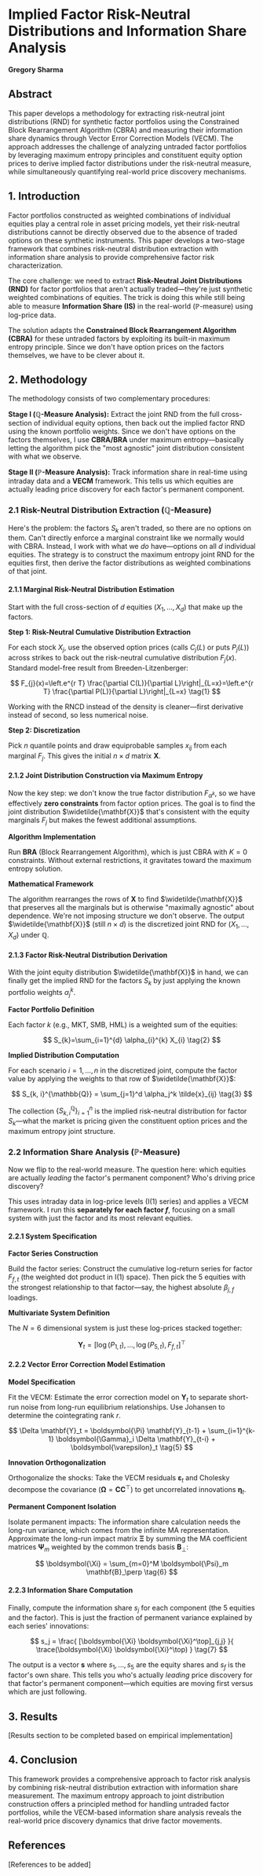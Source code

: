 # Implied Factor Risk-Neutral Distributions and Information Share Analysis

**Gregory Sharma**

## Abstract

This paper develops a methodology for extracting risk-neutral joint distributions (RND) for synthetic factor portfolios using the Constrained Block Rearrangement Algorithm (CBRA) and measuring their information share dynamics through Vector Error Correction Models (VECM). The approach addresses the challenge of analyzing untraded factor portfolios by leveraging maximum entropy principles and constituent equity option prices to derive implied factor distributions under the risk-neutral measure, while simultaneously quantifying real-world price discovery mechanisms.

## 1. Introduction

Factor portfolios constructed as weighted combinations of individual equities play a central role in asset pricing models, yet their risk-neutral distributions cannot be directly observed due to the absence of traded options on these synthetic instruments. This paper develops a two-stage framework that combines risk-neutral distribution extraction with information share analysis to provide comprehensive factor risk characterization.

The core challenge: we need to extract **Risk-Neutral Joint Distributions (RND)** for factor portfolios that aren't actually traded—they're just synthetic weighted combinations of equities. The trick is doing this while still being able to measure **Information Share (IS)** in the real-world ($\mathbb{P}$-measure) using log-price data.

The solution adapts the **Constrained Block Rearrangement Algorithm (CBRA)** for these untraded factors by exploiting its built-in maximum entropy principle. Since we don't have option prices on the factors themselves, we have to be clever about it.

## 2. Methodology

The methodology consists of two complementary procedures:

**Stage I ($\mathbb{Q}$-Measure Analysis):** Extract the joint RND from the full cross-section of individual equity options, then back out the implied factor RND using the known portfolio weights. Since we don't have options on the factors themselves, I use **CBRA/BRA** under maximum entropy—basically letting the algorithm pick the "most agnostic" joint distribution consistent with what we observe.

**Stage II ($\mathbb{P}$-Measure Analysis):** Track information share in real-time using intraday data and a **VECM** framework. This tells us which equities are actually leading price discovery for each factor's permanent component.

### 2.1 Risk-Neutral Distribution Extraction ($\mathbb{Q}$-Measure)

Here's the problem: the factors $S_k$ aren't traded, so there are no options on them. Can't directly enforce a marginal constraint like we normally would with CBRA. Instead, I work with what we *do* have—options on all $d$ individual equities. The strategy is to construct the maximum entropy joint RND for the equities first, then derive the factor distributions as weighted combinations of that joint.

#### 2.1.1 Marginal Risk-Neutral Distribution Estimation

Start with the full cross-section of $d$ equities ($X_1, \ldots, X_d$) that make up the factors.

**Step 1: Risk-Neutral Cumulative Distribution Extraction**

For each stock $X_j$, use the observed option prices (calls $C_j(L)$ or puts $P_j(L)$) across strikes to back out the risk-neutral cumulative distribution $F_j(x)$. Standard model-free result from Breeden-Litzenberger:

$$
F_{j}(x)=\left.e^{r T} \frac{\partial C(L)}{\partial L}\right|_{L=x}=\left.e^{r T} \frac{\partial P(L)}{\partial L}\right|_{L=x} \tag{1}
$$

Working with the RNCD instead of the density is cleaner—first derivative instead of second, so less numerical noise.

**Step 2: Discretization**

Pick $n$ quantile points and draw equiprobable samples $x_{ij}$ from each marginal $F_j$. This gives the initial $n \times d$ matrix $\mathbf{X}$.

#### 2.1.2 Joint Distribution Construction via Maximum Entropy

Now the key step: we don't know the true factor distribution $F_{\alpha^k}$, so we have effectively **zero constraints** from factor option prices. The goal is to find the joint distribution $\widetilde{\mathbf{X}}$ that's consistent with the equity marginals $F_j$ but makes the fewest additional assumptions.

**Algorithm Implementation**

Run **BRA** (Block Rearrangement Algorithm), which is just CBRA with $K=0$ constraints. Without external restrictions, it gravitates toward the maximum entropy solution.

**Mathematical Framework**

The algorithm rearranges the rows of $\mathbf{X}$ to find $\widetilde{\mathbf{X}}$ that preserves all the marginals but is otherwise "maximally agnostic" about dependence. We're not imposing structure we don't observe. The output $\widetilde{\mathbf{X}}$ (still $n \times d$) is the discretized joint RND for $(X_1, \ldots, X_d)$ under $\mathbb{Q}$.

#### 2.1.3 Factor Risk-Neutral Distribution Derivation

With the joint equity distribution $\widetilde{\mathbf{X}}$ in hand, we can finally get the implied RND for the factors $S_k$ by just applying the known portfolio weights $\alpha_j^k$.

**Factor Portfolio Definition**

Each factor $k$ (e.g., MKT, SMB, HML) is a weighted sum of the equities:

$$
S_{k}=\sum_{i=1}^{d} \alpha_{i}^{k} X_{i} \tag{2}
$$

**Implied Distribution Computation**

For each scenario $i=1, \ldots, n$ in the discretized joint, compute the factor value by applying the weights to that row of $\widetilde{\mathbf{X}}$:

$$
S_{k, i}^{\mathbb{Q}} = \sum_{j=1}^d \alpha_j^k \tilde{x}_{ij} \tag{3}
$$

The collection $\{S_{k, i}^{\mathbb{Q}}\}_{i=1}^n$ is the implied risk-neutral distribution for factor $S_k$—what the market is pricing given the constituent option prices and the maximum entropy joint structure.

### 2.2 Information Share Analysis ($\mathbb{P}$-Measure)

Now we flip to the real-world measure. The question here: which equities are actually *leading* the factor's permanent component? Who's driving price discovery?

This uses intraday data in log-price levels (I(1) series) and applies a VECM framework. I run this **separately for each factor $f$**, focusing on a small system with just the factor and its most relevant equities.

#### 2.2.1 System Specification

**Factor Series Construction**

Build the factor series: Construct the cumulative log-return series for factor $F_{f,t}$ (the weighted dot product in I(1) space). Then pick the 5 equities with the strongest relationship to that factor—say, the highest absolute $\beta_{j,f}$ loadings.

**Multivariate System Definition**

The $N=6$ dimensional system is just these log-prices stacked together:

$$
\mathbf{Y}_t = [\log(P_{1,t}), \dots, \log(P_{5,t}), F_{f,t}]^\top \tag{4}
$$

#### 2.2.2 Vector Error Correction Model Estimation

**Model Specification**

Fit the VECM: Estimate the error correction model on $\mathbf{Y}_t$ to separate short-run noise from long-run equilibrium relationships. Use Johansen to determine the cointegrating rank $r$.

$$
\Delta \mathbf{Y}_t = \boldsymbol{\Pi} \mathbf{Y}_{t-1} + \sum_{i=1}^{k-1} \boldsymbol{\Gamma}_i \Delta \mathbf{Y}_{t-i} + \boldsymbol{\varepsilon}_t \tag{5}
$$

**Innovation Orthogonalization**

Orthogonalize the shocks: Take the VECM residuals $\boldsymbol{\varepsilon}_t$ and Cholesky decompose the covariance ($\boldsymbol{\Omega} = \mathbf{C} \mathbf{C}^\top$) to get uncorrelated innovations $\boldsymbol{\eta}_t$.

**Permanent Component Isolation**

Isolate permanent impacts: The information share calculation needs the long-run variance, which comes from the infinite MA representation. Approximate the long-run impact matrix $\boldsymbol{\Xi}$ by summing the MA coefficient matrices $\boldsymbol{\Psi}_m$ weighted by the common trends basis $\mathbf{B}_\perp$:

$$
\boldsymbol{\Xi} = \sum_{m=0}^M \boldsymbol{\Psi}_m \mathbf{B}_\perp \tag{6}
$$

#### 2.2.3 Information Share Computation

Finally, compute the information share $s_j$ for each component (the 5 equities and the factor). This is just the fraction of permanent variance explained by each series' innovations:

$$
s_j = \frac{ [\boldsymbol{\Xi} \boldsymbol{\Xi}^\top]_{j,j} }{ \trace(\boldsymbol{\Xi} \boldsymbol{\Xi}^\top) } \tag{7}
$$

The output is a vector $\mathbf{s}$ where $s_1, \ldots, s_5$ are the equity shares and $s_f$ is the factor's own share. This tells you who's actually *leading* price discovery for that factor's permanent component—which equities are moving first versus which are just following.

## 3. Results

[Results section to be completed based on empirical implementation]

## 4. Conclusion

This framework provides a comprehensive approach to factor risk analysis by combining risk-neutral distribution extraction with information share measurement. The maximum entropy approach to joint distribution construction offers a principled method for handling untraded factor portfolios, while the VECM-based information share analysis reveals the real-world price discovery dynamics that drive factor movements.

## References

[References to be added]